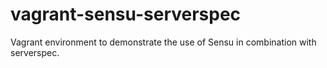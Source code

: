 vagrant-sensu-serverspec
========================

Vagrant environment to demonstrate the use of Sensu in combination with serverspec.
